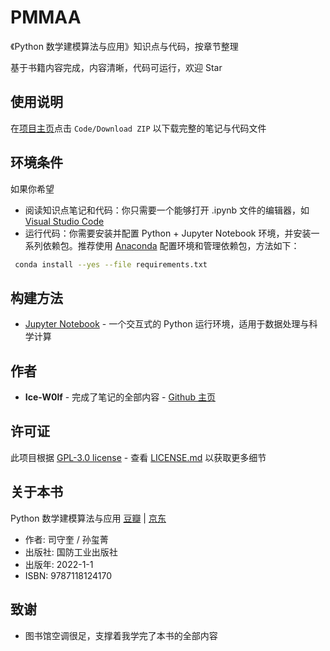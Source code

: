 # PMMAA

《Python 数学建模算法与应用》知识点与代码，按章节整理

基于书籍内容完成，内容清晰，代码可运行，欢迎 Star

## 使用说明

在[项目主页](https://github.com/Ice-W0lf/PMMAA)点击 `Code/Download ZIP` 以下载完整的笔记与代码文件

## 环境条件

如果你希望

- 阅读知识点笔记和代码：你只需要一个能够打开 .ipynb 文件的编辑器，如 [Visual Studio Code](https://code.visualstudio.com/) 
- 运行代码：你需要安装并配置 Python + Jupyter Notebook 环境，并安装一系列依赖包。推荐使用 [Anaconda](https://www.anaconda.com/download/) 配置环境和管理依赖包，方法如下：

```bash
 conda install --yes --file requirements.txt
```

## 构建方法

* [Jupyter Notebook](http://jupyter.org/) - 一个交互式的 Python 运行环境，适用于数据处理与科学计算

## 作者

* **Ice-W0lf** - 完成了笔记的全部内容 - [Github 主页](https://github.com/Ice-W0lf) 

## 许可证

此项目根据 [GPL-3.0 license](https://github.com/Ice-W0lf/PMMAA/blob/main/LICENSE) - 查看 [LICENSE.md](https://github.com/Ice-W0lf/PMMAA/blob/main/LICENSE) 以获取更多细节

## 关于本书

Python 数学建模算法与应用 [豆瓣](https://book.douban.com/subject/36096502/) | [京东](https://item.jd.com/13066751.html) 

- 作者: 司守奎 / 孙玺菁
- 出版社: 国防工业出版社
- 出版年: 2022-1-1
- ISBN: 9787118124170

## 致谢

* 图书馆空调很足，支撑着我学完了本书的全部内容
